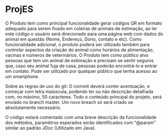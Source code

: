 # ProjES
O Produto tem como principal funcionalidade gerar códigos QR em formato adequado para serem fixado em coleiras de animais de estimação, ao ler este código o usuário será direcionado para uma página web com dados do animal em questão (Nome, Endereço, Dono, contato e etc). Como funcionalidade adicional, o produto poderá ser utilizado também para controlar aspectos da criação do animal como horários de alimentação, vacinas e números de veterinários. O Produto tem como público alvo pessoas que tem um animal de estimação e precisam se sentir seguros que, caso seu animal fuja de casa, pessoas poderão encontrá-lo e entrar em contato. Pode ser utilizado por qualquer público que tenha acesso ao um smartphone.

Sobre as regras de uso do git:
O commit deverá conter acentuação, e começar com letra maiúscula, podendo ter ou não descrição detalhada com, no máximo, 50 caracteres.
Todo o conteúdo principal do projeto, será enviado no branch master. Um novo breach só será criado se absolutamente necessário.

O código estará comentado com uma breve descrição da funcionalidade dos métodos, paramêtros esperados serão identificados com "@param" similar ao padrão JDoc (Utilizado em Java).
